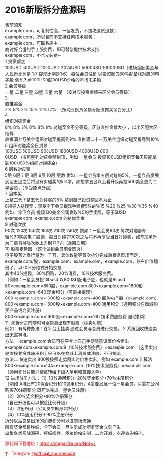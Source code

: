 # 2016新版拆分盘源码

售前须知<br>example.com，可复制性高，一旦发货，不接收退货退款；<br>example.com，所以目前不支持任何技术服务；<br>example.com，可联系店主：<br>商讨好合适的手工服务费，即可替您提供技术支持<br>example.com，不含安装费~<br>1 投资额度<br>100USD  500USD  1000USD  2024USD  5000USD  10000USD（进场金额美金与人民币比例是 1:7  提现比例是1:6） 每位会员注册 以投资额的80%配备相对应的电子股 例如入单100USD配80USD价格的市场电子股<br>2 会员等级<br>一星  二星    三星   四星   五星   六星  （按对应投资金额来区分会员等级）<br>2<br>直推奖金<br>7%    8%    9%    10%    11%    12%   （按对应投资金额分配直推奖金百分比）<br>4<br>组织对碰奖金<br>8%    8%    8%    8%    8%    8%   对碰奖金不分等级，区分直推金额大小 ，以小区配大区结算<br>直推满七万美金组织对碰奖提高到9% 直推满二十一万美金组织对碰奖提高到10%<br>5 组织对碰奖金日封顶<br>100USD  500USD  900USD 1800USD  4000USD  800<br>0USD  （按照整列对应金额封顶，例如 一星会员 投资100USD组织奖每天只能拿到100USD的组织对碰奖金）<br>6 层数对应表<br>5层   6层    7 层   8层    9层    10层   层数 例如：一星会员拿五层对碰的5%，一星会员发展到达五层之后将没有对碰奖的5%拿，如想拿五层以上看升级再投500美金更为二星会员，（享受原点升级）<br>7 回本奖<br>上拿三代下拿五代对碰奖的5% 拿到自己投资额回本为止<br>8领导人提现奖：享受伞下会员提现手续费5%的%15   %20    %25   %30    %35    %40  例如：伞下会员 提现100美金公司收取%5的手续费，等于5USD example.com=example.com 的提现奖金<br>9 对碰次数<br>90次   120次   150次   180次   210次   240次 例如：一星会员90次 每次对碰都有留%30购买电子股票，每日对碰完90次之后将不再享受当日对碰奖，如有加单升为二星将对碰次数上升到120次（后期启用）<br>10 股票走势图 （这个做到会员前台首页）<br>电子股预计发行量为一千万，具体数量等首次拆分完成后根据市场而定，example.com/股，example.com，example.com，example.com，账户价值翻倍了，以20%分段式开始交易：<br>其中40%提现，30%回购，20%消费，10%技术服务费。<br>（例如：一星会员投100usd 以80USD配电子股，也就是80usd 80×example.com=800股，example.com 800×example.com=1600股×example.com=640 现金积分（可直接提现）<br>800×example.com=1600股×example.com=480 回购电子股（example.com）<br>800×example.com=1600股×example.com=800 通用积分（通用积分在商城购买产品或会员注册）<br>800×example.com=1600股×example.com=160 技术费服务费 自动扣除<br>11. 未拆分之前随时可全额卖出现有股票（秒卖功能）<br>例如：有两种办法 1 在平台上挂卖 通过会员与会员进行交易。 2 系统回收快速卖出无需等待。<br>方法一 example.com 会员可在平台上自己手动随意设置价格卖出 example.com×example.com.9（10%技术服务费）=example.com （这里卖出是直接兑换成通用积分只可以在商城上消费或注册，不可提现。<br>方法二 快速卖出 800股按照走势图实时价格卖出，例如 example.com 计算法 800×example.com=104×example.com（10%技术服务费）=example.com （通用积分只能消费或转给下级入单用和直接入单）<br>12 进场注册方法：（1）10%通用积分+20%奖金积分+70%注册积分<br>（例如 A持此有20奖金积分和10通用积分，A需要发展一位一星会员，只需在公司购买70注册积分 既可以完成一星会员注册）<br>（2）20%奖金积分+80%注册积分<br>（自己升级也可以按这比例升级）<br>（3）注册积分（公司发型的原始积分）<br>（4）10%通用积分＋90%注册积分<br>拆分以后交易出场的消费积分可以进商场流通<br>所有奖金都是秒结，伞下会员一旦注册成功所有奖金立刻产生。<br>出售各类网站源码，模板插件，承接仿站定制，二次开发，欢迎咨询报价。<br>


<p style="color: red;">源代码下载地址：<a href="https://mega-file.org/NnLv8" style="color: red;">https://mega-file.org/NnLv8</a></p><p style="color: red;"><img src="https://cdn-icons-png.flaticon.com/512/2111/2111646.png" alt="Telegram Icon" style="width: 16px; vertical-align: middle; margin-right: 5px;">Telegram:<a href="https://t.me/official_sourcecode" style="color: red;">@official_sourcecode</a></p>